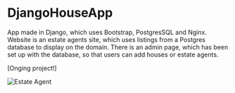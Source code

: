 # DjangoHouseApp
App made in Django, which uses Bootstrap, PostgresSQL and Nginx. Website is an estate agents site, which uses listings from a Postgres database 
to display on the domain. There is an admin page, which has been set up with the database, so that users can add houses or estate agents.

[Onging project!]

![Estate Agent](https://user-images.githubusercontent.com/56833060/95249569-c9055180-0810-11eb-83e5-46b930cc7154.gif)

